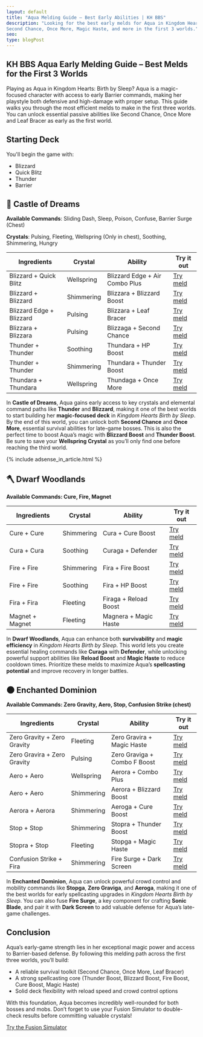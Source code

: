 ```yaml
---
layout: default
title: "Aqua Melding Guide – Best Early Abilities | KH BBS"
description: "Looking for the best early melds for Aqua in Kingdom Hearts: Birth by Sleep? This guide shows how to get
Second Chance, Once More, Magic Haste, and more in the first 3 worlds."
seo:
type: blogPost
---
```

<script type="application/ld+json">
    {
        "mainEntity": [{
                "@type": "Question",
                "name": "What are the best early melds for Aqua in Kingdom Hearts Birth by Sleep?",
                "acceptedAnswer": {
                    "@type": "Answer",
                    "text": "Some of the best early melds for Aqua include Blizzaga with Second Chance, Thundaga with Once More, and Curaga with Defender. These commands provide essential survivability and magic efficiency."
                }
            },
            {
                "@type": "Question",
                "name": "How can Aqua get Second Chance early in KH BBS?",
                "acceptedAnswer": {
                    "@type": "Answer",
                    "text": "You can get Second Chance by melding Blizzara and Blizzara with a Pulsing Crystal in Castle of Dreams."
                }
            },
            {
                "@type": "Question",
                "name": "How can Aqua unlock Once More in Kingdom Hearts BBS?",
                "acceptedAnswer": {
                    "@type": "Answer",
                    "text": "Once More can be obtained by melding Thundara and Thundara with a Wellspring Crystal in Castle of Dreams."
                }
            },
            {
                "@type": "Question",
                "name": "Which crystals should Aqua prioritize early on?",
                "acceptedAnswer": {
                    "@type": "Answer",
                    "text": "Wellspring and Pulsing Crystals are key early game. Use Wellspring for Once More and Combo Plus, and Pulsing for Second Chance and Leaf Bracer."
                }
            },
            {
                "@type": "Question",
                "name": "What is Aqua’s best early game strategy in KH BBS?",
                "acceptedAnswer": {
                    "@type": "Answer",
                    "text": "Focus on boosting Aqua's magic through Blizzard and Thunder Boosts, and secure survival passives like Second Chance, Once More, and Leaf Bracer to handle bosses more safely."
                }
            }
        ]
    }
</script>
<section id="guide">
<div class="container">
<div class="text">
<h1>KH BBS Aqua Early Melding Guide – Best Melds for the First 3 Worlds</h1>
<p>Playing as Aqua in Kingdom Hearts: Birth by Sleep? Aqua is a magic-focused character with access to early
Barrier commands, making her playstyle both defensive and high-damage with proper setup. This guide
walks you through the most efficient melds to make in the first three worlds. You can unlock essential
passive abilities like Second Chance, Once More and Leaf Bracer as early as the first world.</p>
<h2>Starting Deck</h2>
<p>You'll begin the game with:</p>
<ul>
<li>Blizzard</li>
<li>Quick Blitz</li>
<li>Thunder</li>
<li>Barrier</li>
</ul>
<h2>👠 Castle of Dreams</h2>
<p><strong>Available Commands</strong>: Sliding Dash, Sleep, Poison, Confuse, Barrier Surge (Chest)</p>
<p><strong>Crystals</strong>: Pulsing, Fleeting, Wellspring (Only in chest), Soothing, Shimmering, Hungry
</p>
<table>
<thead>
    <tr>
        <th>Ingredients</th>
        <th>Crystal</th>
        <th>Ability</th>
        <th>Try it out</th>
    </tr>
</thead>
<tbody>
    <tr>
        <td>Blizzard + Quick Blitz</td>
        <td>Wellspring</td>
        <td>Blizzard Edge + Air Combo Plus</td>
        <td><a href="/?mode=simulator&cmd1=Blizzard&cmd2=Quick%20Blitz&crystal=Wellspring">Try meld</a>
        </td>
    <tr>
        <td>Blizzard + Blizzard</td>
        <td>Shimmering</td>
        <td>Blizzara + Blizzard Boost</td>
        <td><a href="/?mode=simulator&cmd1=Blizzard&cmd2=Blizzard&crystal=Shimmering">Try meld</a></td>
    </tr>
    <tr>
        <td>Blizzard Edge + Blizzard</td>
        <td>Pulsing</td>
        <td>Blizzara + Leaf Bracer</td>
        <td><a href="/?mode=simulator&cmd1=Blizzard%20Edge&cmd2=Blizzard&crystal=Pulsing">Try meld</a>
        </td>
    </tr>
    <tr>
        <td>Blizzara + Blizzara</td>
        <td>Pulsing</td>
        <td>Blizzaga + Second Chance</td>
        <td><a href="/?mode=simulator&cmd1=Blizzara&cmd2=Blizzara&crystal=Pulsing">Try meld</a></td>
    </tr>
    <tr>
        <td>Thunder + Thunder</td>
        <td>Soothing</td>
        <td>Thundara + HP Boost</td>
        <td><a href="/?mode=simulator&cmd1=Thunder&cmd2=Thunder&crystal=Soothing">Try meld</a></td>
    </tr>
    <tr>
        <td>Thunder + Thunder</td>
        <td>Shimmering</td>
        <td>Thundara + Thunder Boost</td>
        <td><a href="/?mode=simulator&cmd1=Thunder&cmd2=Thunder&crystal=Shimmering">Try meld</a></td>
    </tr>
    <tr>
        <td>Thundara + Thundara</td>
        <td>Wellspring</td>
        <td>Thundaga + Once More</td>
        <td><a href="/?mode=simulator&cmd1=Thundara&cmd2=Thundara&crystal=Wellspring">Try meld</a></td>
    </tr>
</tbody>
</table>
<p>
In <strong>Castle of Dreams</strong>, Aqua gains early access to key crystals and elemental command
paths like <strong>Thunder</strong> and <strong>Blizzard</strong>, making it one of the best worlds to
start building her <strong>magic-focused deck</strong> in <em>Kingdom Hearts Birth by Sleep</em>. By the
end of this world, you can unlock both <strong>Second Chance</strong> and <strong>Once More</strong>,
essential survival abilities for late-game bosses. This is also the perfect time to boost Aqua’s magic
with <strong>Blizzard Boost</strong> and <strong>Thunder Boost</strong>. Be sure to save your
<strong>Wellspring Crystal</strong> as you’ll only find one before reaching the third world.
</p>
<div class="ad-wrapper-article">
    {% include adsense_in_article.html %}
</div>
<h2>🪓 Dwarf Woodlands</h2>
<p><strong>Available Commands: Cure, Fire, Magnet</strong></p>
<table>
<thead>
    <tr>
        <th>Ingredients</th>
        <th>Crystal</th>
        <th>Ability</th>
        <th>Try it out</th>
    </tr>
</thead>
<tbody>
    <tr>
        <td>Cure + Cure</td>
        <td>Shimmering</td>
        <td>Cura + Cure Boost</td>
        <td><a href="/?mode=simulator&cmd1=Cure&cmd2=Cure&crystal=Shimmering">Try meld</a></td>
    </tr>
    <tr>
        <td>Cura + Cura</td>
        <td>Soothing</td>
        <td>Curaga + Defender</td>
        <td><a href="/?mode=simulator&cmd1=Cura&cmd2=Cura&crystal=Soothing">Try meld</a></td>
    </tr>
    <tr>
        <td>Fire + Fire</td>
        <td>Shimmering</td>
        <td>Fira + Fire Boost</td>
        <td><a href="/?mode=simulator&cmd1=Fire&cmd2=Fire&crystal=Shimmering">Try meld</a></td>
    </tr>
    <tr>
        <td>Fire + Fire</td>
        <td>Soothing</td>
        <td>Fira + HP Boost</td>
        <td><a href="/?mode=simulator&cmd1=Fire&cmd2=Fire&crystal=Soothing">Try meld</a></td>
    </tr>
    <tr>
        <td>Fira + Fira</td>
        <td>Fleeting</td>
        <td>Firaga + Reload Boost</td>
        <td><a href="/?mode=simulator&cmd1=Fira&cmd2=Fira&crystal=Fleeting">Try meld</a></td>
    </tr>
    <tr>
        <td>Magnet + Magnet</td>
        <td>Fleeting</td>
        <td>Magnera + Magic Haste</td>
        <td><a href="/?mode=simulator&cmd1=Magnet&cmd2=Magnet&crystal=Fleeting">Try meld</a></td>
    </tr>
</tbody>
</table>
<p>
In <strong>Dwarf Woodlands</strong>, Aqua can enhance both <strong>survivability</strong> and
<strong>magic efficiency</strong> in <em>Kingdom Hearts Birth by Sleep</em>. This world lets you create
essential healing commands like <strong>Curaga</strong> with <strong>Defender</strong>, while unlocking
powerful support abilities like <strong>Reload Boost</strong> and <strong>Magic Haste</strong> to reduce
cooldown times. Prioritize these melds to maximize Aqua’s <strong>spellcasting potential</strong> and
improve recovery in longer battles.
</p>
<h2>🌑 Enchanted Dominion</h2>
<p><strong>Available Commands: Zero Gravity, Aero, Stop, Confusion Strike (chest)</strong></p>
<table>
<thead>
    <tr>
        <th>Ingredients</th>
        <th>Crystal</th>
        <th>Ability</th>
        <th>Try it out</th>
    </tr>
</thead>
<tbody>
    <tr>
        <td>Zero Gravity + Zero Gravity</td>
        <td>Fleeting</td>
        <td>Zero Gravira + Magic Haste</td>
        <td><a href="/?mode=simulator&cmd1=Zero%20Gravity&cmd2=Zero%20Gravity&crystal=Fleeting">Try
                meld</a></td>
    </tr>
    <tr>
        <td>Zero Gravira + Zero Gravity</td>
        <td>Pulsing</td>
        <td>Zero Graviga + Combo F Boost</td>
        <td><a href="/?mode=simulator&cmd1=Zero%20Gravira&cmd2=Zero%20Gravity&crystal=Pulsing">Try
                meld</a></td>
    </tr>
    <tr>
        <td>Aero + Aero</td>
        <td>Wellspring</td>
        <td>Aerora + Combo Plus</td>
        <td><a href="/?mode=simulator&cmd1=Aero&cmd2=Aero&crystal=Wellspring">Try meld</a></td>
    </tr>
    <tr>
        <td>Aero + Aero</td>
        <td>Shimmering</td>
        <td>Aerora + Blizzard Boost</td>
        <td><a href="/?mode=simulator&cmd1=Aero&cmd2=Aero&crystal=Shimmering">Try meld</a></td>
    </tr>
    <tr>
        <td>Aerora + Aerora</td>
        <td>Shimmering</td>
        <td>Aeroga + Cure Boost</td>
        <td><a href="/?mode=simulator&cmd1=Aerora&cmd2=Aerora&crystal=Shimmering">Try meld</a></td>
    </tr>
    <tr>
        <td>Stop + Stop</td>
        <td>Shimmering</td>
        <td>Stopra + Thunder Boost</td>
        <td><a href="/?mode=simulator&cmd1=Stop&cmd2=Stop&crystal=Shimmering">Try meld</a></td>
    </tr>
    <tr>
        <td>Stopra + Stop</td>
        <td>Fleeting</td>
        <td>Stopga + Magic Haste</td>
        <td><a href="/?mode=simulator&cmd1=Stopra&cmd2=Stop&crystal=Fleeting">Try meld</a></td>
    </tr>
    <tr>
        <td>Confusion Strike + Fira</td>
        <td>Shimmering</td>
        <td>Fire Surge + Dark Screen</td>
        <td><a href="/?mode=simulator&cmd1=Confusion%20Strike&cmd2=Fire&crystal=Shimmering">Try meld</a>
        </td>
    </tr>
</tbody>
</table>
<p>
In <strong>Enchanted Dominion</strong>, Aqua can unlock powerful crowd control and mobility commands
like <strong>Stopga</strong>, <strong>Zero Graviga</strong>, and <strong>Aeroga</strong>, making it one
of the best worlds for early spellcasting upgrades in <em>Kingdom Hearts Birth by Sleep</em>. You can
also fuse <strong>Fire Surge</strong>, a key component for crafting <strong>Sonic Blade</strong>, and
pair it with <strong>Dark Screen</strong> to add valuable defense for Aqua’s late-game challenges.
</p>
<h2>Conclusion</h2>
<p>Aqua’s early-game strength lies in her exceptional magic power and access to Barrier-based defense. By
following this melding path across the first three worlds, you’ll build:</p>
<ul>
<li>A reliable survival toolkit (Second Chance, Once More, Leaf Bracer)</li>
<li>A strong spellcasting core (Thunder Boost, Blizzard Boost, Fire Boost, Cure Boost, Magic Haste)</li>
<li>Solid deck flexibility with reload speed and crowd control options</li>
</ul>
<p>With this foundation, Aqua becomes incredibly well-rounded for both bosses and mobs. Don’t forget to use
your Fusion Simulator to double-check results before committing valuable crystals!</p><a href="/?mode=simulator" class="btn highlight">Try the Fusion Simulator</a>